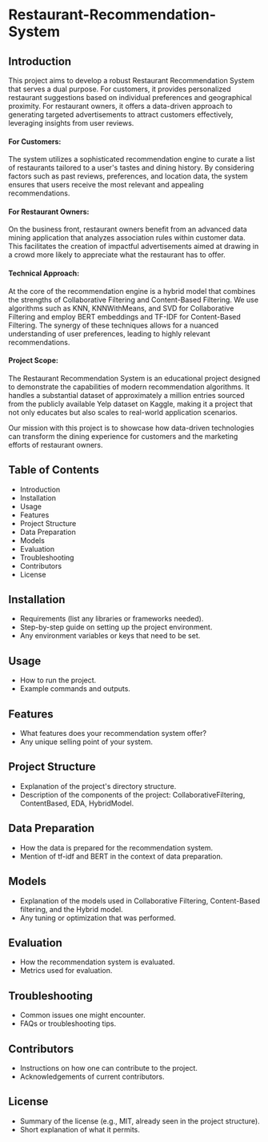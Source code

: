 # Restaurant-Recommendation-System


## Introduction

This project aims to develop a robust Restaurant Recommendation System that serves a dual purpose. For customers, it provides personalized restaurant suggestions based on individual preferences and geographical proximity. For restaurant owners, it offers a data-driven approach to generating targeted advertisements to attract customers effectively, leveraging insights from user reviews.

#### For Customers:
The system utilizes a sophisticated recommendation engine to curate a list of restaurants tailored to a user's tastes and dining history. By considering factors such as past reviews, preferences, and location data, the system ensures that users receive the most relevant and appealing recommendations.

#### For Restaurant Owners:
On the business front, restaurant owners benefit from an advanced data mining application that analyzes association rules within customer data. This facilitates the creation of impactful advertisements aimed at drawing in a crowd more likely to appreciate what the restaurant has to offer.

#### Technical Approach:
At the core of the recommendation engine is a hybrid model that combines the strengths of Collaborative Filtering and Content-Based Filtering. We use algorithms such as KNN, KNNWithMeans, and SVD for Collaborative Filtering and employ BERT embeddings and TF-IDF for Content-Based Filtering. The synergy of these techniques allows for a nuanced understanding of user preferences, leading to highly relevant recommendations.

#### Project Scope:
The Restaurant Recommendation System is an educational project designed to demonstrate the capabilities of modern recommendation algorithms. It handles a substantial dataset of approximately a million entries sourced from the publicly available Yelp dataset on Kaggle, making it a project that not only educates but also scales to real-world application scenarios.

Our mission with this project is to showcase how data-driven technologies can transform the dining experience for customers and the marketing efforts of restaurant owners.



## Table of Contents
- Introduction
- Installation
- Usage
- Features
- Project Structure
- Data Preparation
- Models
- Evaluation
- Troubleshooting
- Contributors
- License

## Installation
- Requirements (list any libraries or frameworks needed).
- Step-by-step guide on setting up the project environment.
- Any environment variables or keys that need to be set.

## Usage
- How to run the project.
- Example commands and outputs.

## Features
- What features does your recommendation system offer?
- Any unique selling point of your system.

## Project Structure
- Explanation of the project's directory structure.
- Description of the components of the project: CollaborativeFiltering, ContentBased, EDA, HybridModel.

## Data Preparation
- How the data is prepared for the recommendation system.
- Mention of tf-idf and BERT in the context of data preparation.

## Models
- Explanation of the models used in Collaborative Filtering, Content-Based filtering, and the Hybrid model.
- Any tuning or optimization that was performed.

## Evaluation
- How the recommendation system is evaluated.
- Metrics used for evaluation.

## Troubleshooting
- Common issues one might encounter.
- FAQs or troubleshooting tips.

## Contributors
- Instructions on how one can contribute to the project.
- Acknowledgements of current contributors.

## License
- Summary of the license (e.g., MIT, already seen in the project structure).
- Short explanation of what it permits.


